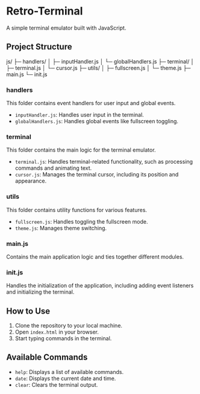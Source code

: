 # Retro-Terminal

A simple terminal emulator built with JavaScript.

## Project Structure
js/
├─ handlers/
│ ├─ inputHandler.js
│ └─ globalHandlers.js
├─ terminal/
│ ├─ terminal.js
│ └─ cursor.js
├─ utils/
│ ├─ fullscreen.js
│ └─ theme.js
├─ main.js
└─ init.js


### handlers

This folder contains event handlers for user input and global events.

- `inputHandler.js`: Handles user input in the terminal.
- `globalHandlers.js`: Handles global events like fullscreen toggling.

### terminal

This folder contains the main logic for the terminal emulator.

- `terminal.js`: Handles terminal-related functionality, such as processing commands and animating text.
- `cursor.js`: Manages the terminal cursor, including its position and appearance.

### utils

This folder contains utility functions for various features.

- `fullscreen.js`: Handles toggling the fullscreen mode.
- `theme.js`: Manages theme switching.

### main.js

Contains the main application logic and ties together different modules.

### init.js

Handles the initialization of the application, including adding event listeners and initializing the terminal.

## How to Use

1. Clone the repository to your local machine.
2. Open `index.html` in your browser.
3. Start typing commands in the terminal.

## Available Commands

- `help`: Displays a list of available commands.
- `date`: Displays the current date and time.
- `clear`: Clears the terminal output.




